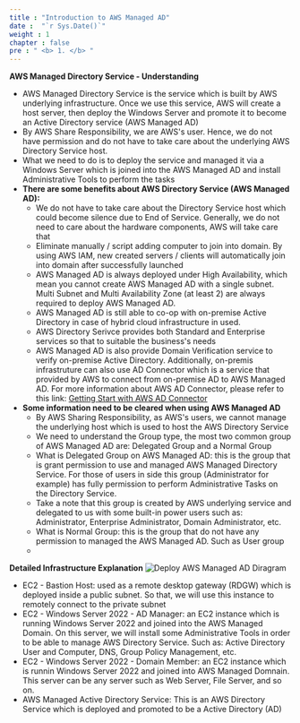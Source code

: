 ```yaml
---
title : "Introduction to AWS Managed AD"
date :  "`r Sys.Date()`" 
weight : 1 
chapter : false
pre : " <b> 1. </b> "
---
```

**AWS Managed Directory Service - Understanding** 
- AWS Managed Directory Service is the service which is built by AWS underlying infrastructure. Once we use this service, AWS will create a host server, then deploy the Windows Server and promote it to become an Active Directory service (AWS Managed AD)
- By AWS Share Responsibility, we are AWS's user. Hence, we do not have permission and do not have to take care about the underlying AWS Directory Service host. 
- What we need to do is to deploy the service and managed it via a Windows Server which is joined into the AWS Managed AD and install Administrative Tools to perform the tasks
- **There are some benefits about AWS Directory Service (AWS Managed AD):**
  -  We do not have to take care about the Directory Service host which could  become silence due to End of Service. Generally, we do not need to care about the hardware components, AWS will take care that
  -  Eliminate manually / script adding computer to join into domain. By using AWS IAM, new created servers / clients will automatically join into domain after successfully launched
  -  AWS Managed AD is always deployed under High Availability, which mean you cannot create AWS Managed AD with a single subnet. Multi Subnet and Multi Availability Zone (at least 2) are always required to deploy AWS Managed AD.
  -  AWS Managed AD is still able to co-op with on-premise Active Directory in case of hybrid cloud infrastructure in used.
  -  AWS Directory Serivce provides both Standard and Enterprise services so that to suitable the business's needs
  -  AWS Managed AD is also provide Domain Verification service to verify on-premise Active Directory. Additionally, on-premis infrastruture can also use AD Connector which is a service that provided by AWS to connect from on-premise AD to AWS Managed AD. For more information about AWS AD Connector, please refer to this link: [Getting Start with AWS AD Connector](https://docs.aws.amazon.com/directoryservice/latest/admin-guide/directory_ad_connector.html)
- **Some information need to be cleared when using AWS Managed AD**
  - By AWS Sharing Responsibility, as AWS's users, we cannot manage the underlying host which is used to host the AWS Directory Service
  - We need to understand the Group type, the most two common group of AWS Managed AD are: Delegated Group and a Normal Group
  - What is Delegated Group on AWS Managed AD: this is the group that is grant permission to use and managed AWS Managed Directory Service. For those of users in side this group (Administrator for example) has fully permission to perform Administrative Tasks on the Directory Service. 
  - Take a note that this group is created by AWS underlying service and delegated to us with some built-in power users such as: Administrator, Enterprise Administrator, Domain Administrator, etc. 
  - What is Normal Group: this is the group that do not have any permission to managed the AWS Managed AD. Such as User group
  - 
**Detailed Infrastructure Explanation** 
![Deploy AWS Managed AD Diragram](/images/Windows-On-AWS-Managed-AD-diagram.jpg) 
- EC2 - Bastion Host: used as a remote desktop gateway (RDGW) which is deployed inside a public subnet. So that, we will use this instance to remotely connect to the private subnet
- EC2 - Windows Server 2022 - AD Manager: an EC2 instance which is running Windows Server 2022 and joined into the AWS Managed Domain. On this server, we will install some Administrative Tools in order to be able to manage AWS Directory Service. Such as: Active Directory User and Computer, DNS, Group Policy Management, etc.
- EC2 - Windows Server 2022 - Domain Member: an EC2 instance which is runnin Windows Server 2022 and joined into AWS Managed Domnain. This server can be any server such as Web Server, File Server, and so on.
- AWS Managed Active Directory Service: This is an AWS Directory Service which is deployed and promoted to be a Active Directory (AD)